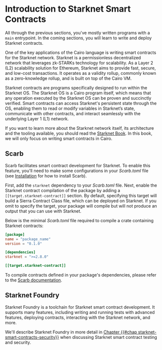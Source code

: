 # Introduction to Starknet Smart Contracts

All through the previous sections, you've mostly written programs with a `main` entrypoint. In the coming sections, you will learn to write and deploy Starknet contracts.

One of the key applications of the Cairo language is writing smart contracts for the Starknet network. Starknet is a permissionless decentralized network that leverages zk-STARKs technology for scalability. As a Layer 2 (L2) scalability solution for Ethereum, Starknet aims to provide fast, secure, and low-cost transactions. It operates as a validity rollup, commonly known as a zero-knowledge rollup, and is built on top of the Cairo VM.

Starknet contracts are programs specifically designed to run within the Starknet OS. The Starknet OS is a Cairo program itself, which means that any operation executed by the Starknet OS can be proven and succinctly verified. Smart contracts can access Starknet's persistent state through the OS, enabling them to read or modify variables in Starknet’s state, communicate with other contracts, and interact seamlessly with the underlying Layer 1 (L1) network.

If you want to learn more about the Starknet network itself, its architecture and the tooling available, you should read the [Starknet Book][starknet book]. In this book, we will only focus on writing smart contracts in Cairo.

[starknet book]: https://book.starknet.io/

## Scarb

Scarb facilitates smart contract development for Starknet. To enable this feature, you'll need to make some configurations in your _Scarb.toml_ file (see [Installation][scarb installation] for how to install Scarb).

First, add the `starknet` dependency to your _Scarb.toml_ file. Next, enable the Starknet contract compilation of the package by adding a `[[target.starknet-contract]]` section. By default, specifying this target will build a Sierra Contract Class file, which can be deployed on Starknet. If you omit to specify the target, your package will compile but will not produce an output that you can use with Starknet.

Below is the minimal _Scarb.toml_ file required to compile a crate containing Starknet contracts:

```toml
[package]
name = "package_name"
version = "0.1.0"

[dependencies]
starknet = ">=2.8.0"

[[target.starknet-contract]]
```

To compile contracts defined in your package's dependencies, please refer to the [Scarb documentation][compile dep contract].

[scarb installation]: ./ch01-01-installation.md
[compile dep contract]: https://docs.swmansion.com/scarb/docs/extensions/starknet/contract-target.html#compiling-external-contracts

## Starknet Foundry

Starknet Foundry is a toolchain for Starknet smart contract development. It supports many features, including writing and running tests with advanced features, deploying contracts, interacting with the Starknet network, and more.

We'll describe Starknet Foundry in more detail in [Chapter {{#chap starknet-smart-contracts-security}}][testing with snfoundry] when discussing Starknet smart contract testing and security.

[testing with snfoundry]: ./ch17-02-testing-smart-contracts.md#testing-smart-contracts-with-starknet-foundry
